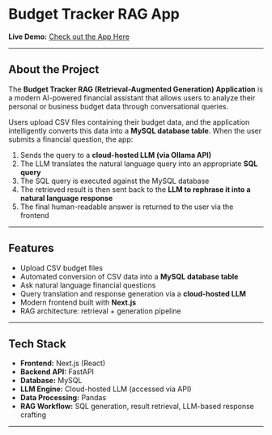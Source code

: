 # Budget Tracker RAG App

**Live Demo:** [Check out the App Here](https://budget-tracker-virid-psi.vercel.app/)

---

## About the Project

The **Budget Tracker RAG (Retrieval-Augmented Generation) Application** is a modern AI-powered financial assistant that allows users to analyze their personal or business budget data through conversational queries.

Users upload CSV files containing their budget data, and the application intelligently converts this data into a **MySQL database table**. When the user submits a financial question, the app:
1. Sends the query to a **cloud-hosted LLM (via Ollama API)**
2. The LLM translates the natural language query into an appropriate **SQL query**
3. The SQL query is executed against the MySQL database
4. The retrieved result is then sent back to the **LLM to rephrase it into a natural language response**
5. The final human-readable answer is returned to the user via the frontend

---

## Features

- Upload CSV budget files  
- Automated conversion of CSV data into a **MySQL database table**  
- Ask natural language financial questions  
- Query translation and response generation via a **cloud-hosted LLM**  
- Modern frontend built with **Next.js**
- RAG architecture: retrieval + generation pipeline

---

## Tech Stack

- **Frontend:** Next.js (React)
- **Backend API:** FastAPI
- **Database:** MySQL
- **LLM Engine:** Cloud-hosted LLM (accessed via API)
- **Data Processing:** Pandas
- **RAG Workflow:** SQL generation, result retrieval, LLM-based response crafting  

---

